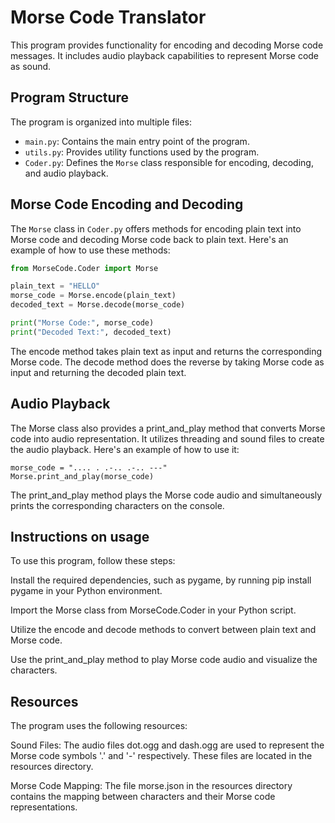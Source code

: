 
# Morse Code Translator

This program provides functionality for encoding and decoding Morse code messages. It includes audio playback capabilities to represent Morse code as sound.

## Program Structure

The program is organized into multiple files:

- `main.py`: Contains the main entry point of the program.
- `utils.py`: Provides utility functions used by the program.
- `Coder.py`: Defines the `Morse` class responsible for encoding, decoding, and audio playback.

## Morse Code Encoding and Decoding

The `Morse` class in `Coder.py` offers methods for encoding plain text into Morse code and decoding Morse code back to plain text. Here's an example of how to use these methods:

```python
from MorseCode.Coder import Morse

plain_text = "HELLO"
morse_code = Morse.encode(plain_text)
decoded_text = Morse.decode(morse_code)

print("Morse Code:", morse_code)
print("Decoded Text:", decoded_text)
 ```

The encode method takes plain text as input and returns the corresponding Morse code. The decode method does the reverse by taking Morse code as input and returning the decoded plain text.

## Audio Playback
The Morse class also provides a print_and_play method that converts Morse code into audio representation. It utilizes threading and sound files to create the audio playback. Here's an example of how to use it:

```
morse_code = ".... . .-.. .-.. ---"
Morse.print_and_play(morse_code)
```
The print_and_play method plays the Morse code audio and simultaneously prints the corresponding characters on the console.

## Instructions on usage
To use this program, follow these steps:

Install the required dependencies, such as pygame, by running pip install pygame in your Python environment.

Import the Morse class from MorseCode.Coder in your Python script.

Utilize the encode and decode methods to convert between plain text and Morse code.

Use the print_and_play method to play Morse code audio and visualize the characters.

## Resources
The program uses the following resources:

Sound Files: The audio files dot.ogg and dash.ogg are used to represent the Morse code symbols '.' and '-' respectively. These files are located in the resources directory.

Morse Code Mapping: The file morse.json in the resources directory contains the mapping between characters and their Morse code representations.

